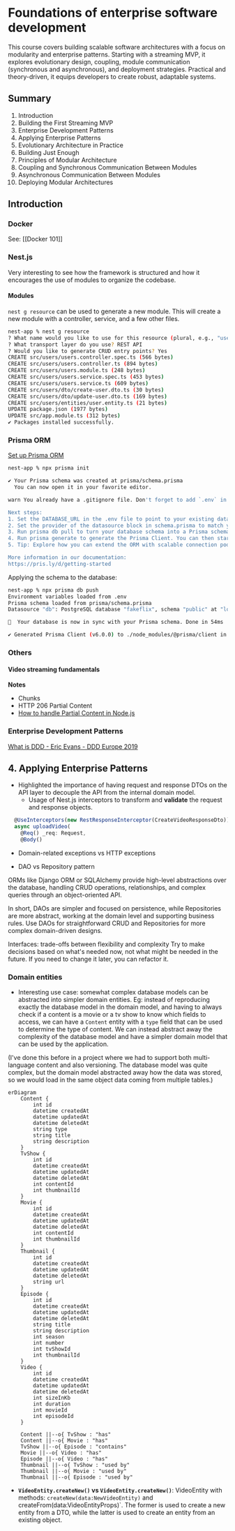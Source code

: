 # Foundations of enterprise software development

This course covers building scalable software architectures with a focus on modularity and enterprise patterns. Starting with a streaming MVP, it explores evolutionary design, coupling, module communication (synchronous and asynchronous), and deployment strategies. Practical and theory-driven, it equips developers to create robust, adaptable systems.

## Summary

1. Introduction
2. Building the First Streaming MVP
3. Enterprise Development Patterns
4. Applying Enterprise Patterns
5. Evolutionary Architecture in Practice
6. Building Just Enough
7. Principles of Modular Architecture
8. Coupling and Synchronous Communication Between Modules
9. Asynchronous Communication Between Modules
10. Deploying Modular Architectures

## Introduction

### Docker
See: [[Docker 101]]

### Nest.js

Very interesting to see how the framework is structured and how it encourages the use of modules to organize the codebase.

#### Modules

`nest g resource` can be used to generate a new module. This will create a new module with a controller, service, and a few other files.

```bash
nest-app % nest g resource
? What name would you like to use for this resource (plural, e.g., "users")? users
? What transport layer do you use? REST API
? Would you like to generate CRUD entry points? Yes
CREATE src/users/users.controller.spec.ts (566 bytes)
CREATE src/users/users.controller.ts (894 bytes)
CREATE src/users/users.module.ts (248 bytes)
CREATE src/users/users.service.spec.ts (453 bytes)
CREATE src/users/users.service.ts (609 bytes)
CREATE src/users/dto/create-user.dto.ts (30 bytes)
CREATE src/users/dto/update-user.dto.ts (169 bytes)
CREATE src/users/entities/user.entity.ts (21 bytes)
UPDATE package.json (1977 bytes)
UPDATE src/app.module.ts (312 bytes)
✔ Packages installed successfully.
```

### Prisma ORM

[Set up Prisma ORM](https://www.prisma.io/docs/getting-started/setup-prisma/add-to-existing-project/relational-databases-typescript-postgresql)

```bash
nest-app % npx prisma init

✔ Your Prisma schema was created at prisma/schema.prisma
  You can now open it in your favorite editor.

warn You already have a .gitignore file. Don't forget to add `.env` in it to not commit any private information.

Next steps:
1. Set the DATABASE_URL in the .env file to point to your existing database. If your database has no tables yet, read https://pris.ly/d/getting-started
2. Set the provider of the datasource block in schema.prisma to match your database: postgresql, mysql, sqlite, sqlserver, mongodb or cockroachdb.
3. Run prisma db pull to turn your database schema into a Prisma schema.
4. Run prisma generate to generate the Prisma Client. You can then start querying your database.
5. Tip: Explore how you can extend the ORM with scalable connection pooling, global caching, and real-time database events. Read: https://pris.ly/cli/beyond-orm

More information in our documentation:
https://pris.ly/d/getting-started

```

Applying the schema to the database:

```bash
nest-app % npx prisma db push
Environment variables loaded from .env
Prisma schema loaded from prisma/schema.prisma
Datasource "db": PostgreSQL database "fakeflix", schema "public" at "localhost:5433"

🚀  Your database is now in sync with your Prisma schema. Done in 54ms

✔ Generated Prisma Client (v6.0.0) to ./node_modules/@prisma/client in 31ms
```

### Others

#### Video streaming fundamentals

**Notes**

- Chunks
- HTTP 206 Partial Content
- [How to handle Partial Content in Node.js](https://medium.com/@vishal1909/how-to-handle-partial-content-in-node-js-8b0a5aea216)

### Enterprise Development Patterns

[What is DDD - Eric Evans - DDD Europe 2019](https://youtu.be/pMuiVlnGqjk?si=j3TyfWpb6iJsupq6)

## 4. Applying Enterprise Patterns

- Highlighted the importance of having request and response DTOs on the API layer to decouple the API from the internal domain model.
  - Usage of Nest.js interceptors to transform and **validate** the request and response objects.

```js
  @UseInterceptors(new RestResponseInterceptor(CreateVideoResponseDto))
  async uploadVideo(
    @Req() _req: Request,
    @Body()
```

- Domain-related exceptions vs HTTP exceptions

- DAO vs Repository pattern

ORMs like Django ORM or SQLAlchemy provide high-level abstractions over the database, handling CRUD operations, relationships, and complex queries through an object-oriented API.

In short, DAOs are simpler and focused on persistence, while Repositories are more abstract, working at the domain level and supporting business rules. Use DAOs for straightforward CRUD and Repositories for more complex domain-driven designs.

Interfaces: trade-offs between flexibility and complexity
Try to make decisions based on what's needed now, not what might be needed in the future. If you need to change it later, you can refactor it.

### Domain entities

- Interesting use case: somewhat complex database models can be abstracted into simpler domain entities. Eg: instead of reproducing exactly the database model in the domain model, and having to always check if a content is a movie or a tv show to know which fields to access, we can have a `Content` entity with a `type` field that can be used to determine the type of content.
  We can instead abstract away the complexity of the database model and have a simpler domain model that can be used by the application.

(I've done this before in a project where we had to support both multi-language content and also versioning. The database model was quite complex, but the domain model abstracted away how the data was stored, so we would load in the same object data coming from multiple tables.)

```mermaid
erDiagram
    Content {
        int id
        datetime createdAt
        datetime updatedAt
        datetime deletedAt
        string type
        string title
        string description
    }
    TvShow {
        int id
        datetime createdAt
        datetime updatedAt
        datetime deletedAt
        int contentId
        int thumbnailId
    }
    Movie {
        int id
        datetime createdAt
        datetime updatedAt
        datetime deletedAt
        int contentId
        int thumbnailId
    }
    Thumbnail {
        int id
        datetime createdAt
        datetime updatedAt
        datetime deletedAt
        string url
    }
    Episode {
        int id
        datetime createdAt
        datetime updatedAt
        datetime deletedAt
        string title
        string description
        int season
        int number
        int tvShowId
        int thumbnailId
    }
    Video {
        int id
        datetime createdAt
        datetime updatedAt
        datetime deletedAt
        int sizeInKb
        int duration
        int movieId
        int episodeId
    }

    Content ||--o{ TvShow : "has"
    Content ||--o{ Movie : "has"
    TvShow ||--o{ Episode : "contains"
    Movie ||--o{ Video : "has"
    Episode ||--o{ Video : "has"
    Thumbnail ||--o{ TvShow : "used by"
    Thumbnail ||--o{ Movie : "used by"
    Thumbnail ||--o{ Episode : "used by"
```


- **`VideoEntity.createNew()` vs `VideoEntity.createNew()`**:  VideoEntity with methods: `createNew(data:NewVideoEntity)` and createFrom(data:VideoEntityProps)`. The former is used to create a new entity from a DTO, while the latter is used to create an entity from an existing object.


